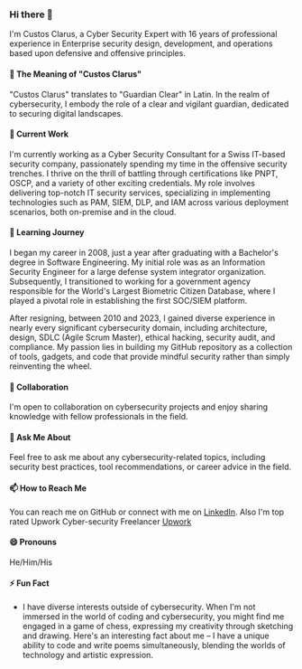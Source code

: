 ### Hi there 👋

<!--
**CustosClarus/CustosClarus** is a ✨ _special_ ✨ repository because its `README.md` (this file) appears on your GitHub profile.
-->

I'm Custos Clarus, a Cyber Security Expert with 16 years of professional experience in Enterprise security design, development, and operations based upon defensive and offensive principles.

#### 🚀 The Meaning of "Custos Clarus"

"Custos Clarus" translates to "Guardian Clear" in Latin. In the realm of cybersecurity, I embody the role of a clear and vigilant guardian, dedicated to securing digital landscapes.

#### 🔭 Current Work

I'm currently working as a Cyber Security Consultant for a Swiss IT-based security company, passionately spending my time in the offensive security trenches. I thrive on the thrill of battling through certifications like PNPT, OSCP, and a variety of other exciting credentials. My role involves delivering top-notch IT security services, specializing in implementing technologies such as PAM, SIEM, DLP, and IAM across various deployment scenarios, both on-premise and in the cloud.

#### 🌱 Learning Journey

I began my career in 2008, just a year after graduating with a Bachelor's degree in Software Engineering. My initial role was as an Information Security Engineer for a large defense system integrator organization. Subsequently, I transitioned to working for a government agency responsible for the World's Largest Biometric Citizen Database, where I played a pivotal role in establishing the first SOC/SIEM platform.

After resigning, between 2010 and 2023, I gained diverse experience in nearly every significant cybersecurity domain, including architecture, design, SDLC (Agile Scrum Master), ethical hacking, security audit, and compliance. My passion lies in building my GitHub repository as a collection of tools, gadgets, and code that provide mindful security rather than simply reinventing the wheel.


#### 👯 Collaboration

I'm open to collaboration on cybersecurity projects and enjoy sharing knowledge with fellow professionals in the field.

#### 💬 Ask Me About

Feel free to ask me about any cybersecurity-related topics, including security best practices, tool recommendations, or career advice in the field.

#### 📫 How to Reach Me

You can reach me on GitHub or connect with me on [LinkedIn](https://www.linkedin.com/in/asad-ali85/). Also I'm top rated Upwork Cyber-security Freelancer [Upwork](https://www.upwork.com/freelancers/asadali85)

#### 😄 Pronouns

He/Him/His

#### ⚡ Fun Fact

- I have diverse interests outside of cybersecurity. When I'm not immersed in the world of coding and cybersecurity, you might find me engaged in a game of chess, expressing my creativity through sketching and drawing. Here's an interesting fact about me – I have a unique ability to code and write poems simultaneously, blending the worlds of technology and artistic expression.

